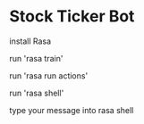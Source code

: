 # Stock Ticker Bot

install Rasa

run 'rasa train'

run 'rasa run actions'

run 'rasa shell'

type your message into rasa shell